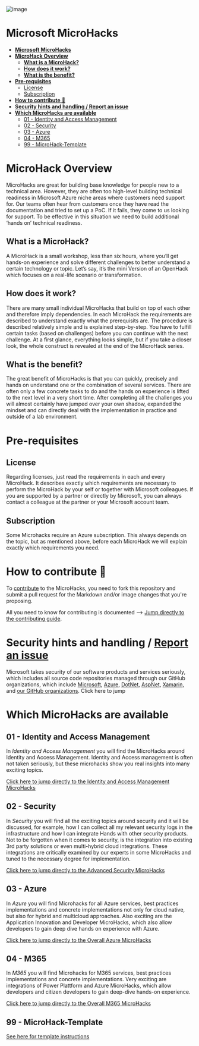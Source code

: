 ![image](img/MicroHack_Logo_1.png)

# **Microsoft MicroHacks**

- [**Microsoft MicroHacks**](#microsoft-microhacks)
- [**MicroHack Overview**](#microhack-overview)
  - [**What is a MicroHack?**](#what-is-a-microhack)
  - [**How does it work?**](#how-does-it-work)
  - [**What is the benefit?**](#what-is-the-benefit)
- [**Pre-requisites**](#pre-requisites)
  - [License](#license)
  - [Subscription](#subscription)
- [**How to contribute** 🚀](#how-to-contribute-)
- [**Security hints and handling / Report an issue**](#security-hints-and-handling--report-an-issue)
- [**Which MicroHacks are available**](#which-microhacks-are-available)
  - [01 - Identity and Access Management](#01---identity-and-access-management)
  - [02 - Security](#02---security)
  - [03 - Azure](#03---azure)
  - [04 - M365](#04---m365)
  - [99 - MicroHack-Template](#99---microhack-template)

# **MicroHack Overview**

MicroHacks are great for building base knowledge for people new to a technical area. However, they are often too high-level building technical readiness in Microsoft Azure niche areas where customers need support for. Our teams often hear from customers once they have read the documentation and tried to set up a PoC. If it fails, they come to us looking for support. To be effective in this situation we need to build additional ‘hands on’ technical readiness.

## **What is a MicroHack?**

A MicroHack is a small workshop, less than six hours, where you’ll get hands-on experience and solve different challenges to better understand a certain technology or topic. Let’s say, it’s the mini Version of an OpenHack which focuses on a real-life scenario or transformation.

## **How does it work?**

There are many small individual MicroHacks that build on top of each other and therefore imply dependencies. In each MicroHack the requirements are  described to understand exactly what the prerequisits are. The procedure is described relatively simple and is explained step-by-step. You have to fulfill certain tasks (based on challenges) before you can continue with the next challenge. At a first glance, everything looks simple, but if you take a closer look, the whole construct is revealed at the end of the MicroHack series.

## **What is the benefit?**

The great benefit of MicroHacks is that you can quickly, precisely and hands on understand one or the combination of several services. There are often only a few concrete tasks to do and the hands on experience is lifted to the next level in a very short time. After completing all the challenges you will almost certainly have jumped over your own shadow, expanded the mindset and can directly deal with the implementation in practice and outside of a lab environment.

# **Pre-requisites**

## License

Regarding licenses, just read the requirements in each and every MicroHack. It describes exactly which requirements are necessary to perform the MicroHack by your self or together with Microsoft colleagues. If you are supported by a partner or directly by Microsoft, you can always contact a colleague at the partner or your Microsoft account team.  

## Subscription

Some Microhacks require an Azure subscription. This always depends on the topic, but as mentioned above, before each MicroHack we will explain exactly which requirements you need.

# **How to contribute** 🚀

To [contribute](./CONTRIBUTING.md) to the MicroHacks, you need to fork this repository and submit a pull request for the Markdown and/or image changes that you're proposing.

All you need to know for contributing is documented --> [Jump directly to the contributing guide](./CONTRIBUTING.md).

# **Security hints and handling / [Report an issue](./SECURITY.md)**

Microsoft takes security of our software products and services seriously, which includes all source code repositories managed through our GitHub organizations, which include [Microsoft](https://github.com/Microsoft), [Azure](https://github.com/Azure), [DotNet](https://github.com/dotnet), [AspNet](https://github.com/aspnet), [Xamarin](https://github.com/xamarin), and [our GitHub organizations](https://opensource.microsoft.com/). Click here to jump

# **Which MicroHacks are available**

## 01 - Identity and Access Management

In _Identity and Access Management_ you will find the MicroHacks around Identity and Access Management. Identity and Access management is often not taken seriously, but these microhacks show you real insights into many exciting topics.

[Click here to jump directly to the Identity and Access Management MicroHacks](./01-Identity%20and%20Access%20Management/)

## 02 - Security

In _Security_ you will find all the exciting topics around security and it will be discussed, for example, how I can collect all my relevant security logs in the infrastructure and how I can integrate Hands with other security products. Not to be forgotten when it comes to security, is the integration into existing 3rd party solutions or even multi-hybrid cloud integrations. These integrations are critically examined by our experts in some MicroHacks and tuned to the necessary degree for implementation.

[Click here to jump directly to the Advanced Security MicroHacks](./02-Security/)

## 03 - Azure

In _Azure_ you will find Microhacks for all Azure services, best practices implementations and concrete implementations not only for cloud native, but also for hybrid and multicloud approaches. Also exciting are the Application Innovation and Developer MicroHacks, which also allow developers to gain deep dive hands on experience with Azure.

[Click here to jump directly to the Overall Azure MicroHacks](./03-Azure/)

## 04 - M365

In _M365_ you will find Microhacks for M365 services, best practices implementations and concrete implementations. Very exciting are integrations of Power Plattform and Azure MicroHacks, which allow developers and citizen developers to gain deep-dive hands-on experience.

[Click here to jump directly to the Overall M365 MicroHacks](./04-Microsoft-365/)

## 99 - MicroHack-Template

[See here for template instructions](./99-MicroHack-Template/)
